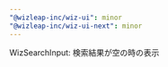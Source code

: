 ```yaml
---
"@wizleap-inc/wiz-ui": minor
"@wizleap-inc/wiz-ui-next": minor
---
```


WizSearchInput: 検索結果が空の時の表示

